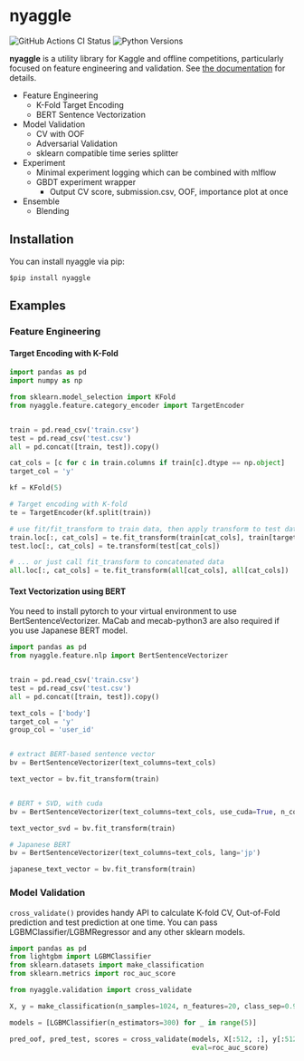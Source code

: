 # nyaggle
![GitHub Actions CI Status](https://github.com/nyanp/nyaggle/workflows/Python%20package/badge.svg)
![Python Versions](https://img.shields.io/pypi/pyversions/nyaggle.svg?logo=python&logoColor=white)

**nyaggle** is a utility library for Kaggle and offline competitions, 
particularly focused on feature engineering and validation. 
See [the documentation](https://nyaggle.readthedocs.io/en/latest/index.html) for details.

- Feature Engineering
    - K-Fold Target Encoding
    - BERT Sentence Vectorization
- Model Validation
    - CV with OOF
    - Adversarial Validation
    - sklearn compatible time series splitter
- Experiment
    - Minimal experiment logging which can be combined with mlflow
    - GBDT experiment wrapper
        - Output CV score, submission.csv, OOF, importance plot at once
- Ensemble
    - Blending

## Installation
You can install nyaggle via pip:
```
$pip install nyaggle
```

## Examples

### Feature Engineering

#### Target Encoding with K-Fold
```python
import pandas as pd
import numpy as np

from sklearn.model_selection import KFold
from nyaggle.feature.category_encoder import TargetEncoder


train = pd.read_csv('train.csv')
test = pd.read_csv('test.csv')
all = pd.concat([train, test]).copy()

cat_cols = [c for c in train.columns if train[c].dtype == np.object]
target_col = 'y'

kf = KFold(5)

# Target encoding with K-fold
te = TargetEncoder(kf.split(train))

# use fit/fit_transform to train data, then apply transform to test data
train.loc[:, cat_cols] = te.fit_transform(train[cat_cols], train[target_col])
test.loc[:, cat_cols] = te.transform(test[cat_cols])

# ... or just call fit_transform to concatenated data
all.loc[:, cat_cols] = te.fit_transform(all[cat_cols], all[cat_cols])
```

#### Text Vectorization using BERT
You need to install pytorch to your virtual environment to use BertSentenceVectorizer. 
MaCab and mecab-python3 are also required if you use Japanese BERT model.

```python
import pandas as pd
from nyaggle.feature.nlp import BertSentenceVectorizer


train = pd.read_csv('train.csv')
test = pd.read_csv('test.csv')
all = pd.concat([train, test]).copy()

text_cols = ['body']
target_col = 'y'
group_col = 'user_id'


# extract BERT-based sentence vector
bv = BertSentenceVectorizer(text_columns=text_cols)

text_vector = bv.fit_transform(train)


# BERT + SVD, with cuda
bv = BertSentenceVectorizer(text_columns=text_cols, use_cuda=True, n_components=40)

text_vector_svd = bv.fit_transform(train)

# Japanese BERT
bv = BertSentenceVectorizer(text_columns=text_cols, lang='jp')

japanese_text_vector = bv.fit_transform(train)
```

### Model Validation
`cross_validate()` provides handy API to calculate K-fold CV, Out-of-Fold prediction and test prediction at one time.
You can pass LGBMClassifier/LGBMRegressor and any other sklearn models.

```python
import pandas as pd
from lightgbm import LGBMClassifier
from sklearn.datasets import make_classification
from sklearn.metrics import roc_auc_score

from nyaggle.validation import cross_validate

X, y = make_classification(n_samples=1024, n_features=20, class_sep=0.98, random_state=0)

models = [LGBMClassifier(n_estimators=300) for _ in range(5)]

pred_oof, pred_test, scores = cross_validate(models, X[:512, :], y[:512], X[512:, :], nfolds=5,
                                             eval=roc_auc_score)
```
